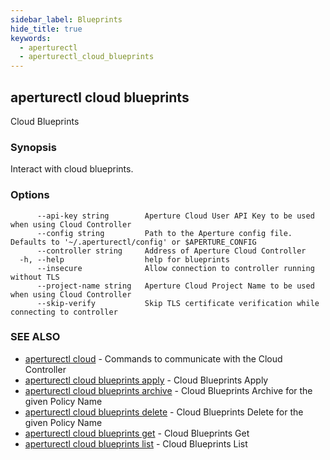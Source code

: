 ```yaml
---
sidebar_label: Blueprints
hide_title: true
keywords:
  - aperturectl
  - aperturectl_cloud_blueprints
---
```


<!-- markdownlint-disable -->

## aperturectl cloud blueprints

Cloud Blueprints

### Synopsis

Interact with cloud blueprints.

### Options

```
      --api-key string        Aperture Cloud User API Key to be used when using Cloud Controller
      --config string         Path to the Aperture config file. Defaults to '~/.aperturectl/config' or $APERTURE_CONFIG
      --controller string     Address of Aperture Cloud Controller
  -h, --help                  help for blueprints
      --insecure              Allow connection to controller running without TLS
      --project-name string   Aperture Cloud Project Name to be used when using Cloud Controller
      --skip-verify           Skip TLS certificate verification while connecting to controller
```

### SEE ALSO

- [aperturectl cloud](/reference/aperturectl/cloud/cloud.md) - Commands to communicate with the Cloud Controller
- [aperturectl cloud blueprints apply](/reference/aperturectl/cloud/blueprints/apply/apply.md) - Cloud Blueprints Apply
- [aperturectl cloud blueprints archive](/reference/aperturectl/cloud/blueprints/archive/archive.md) - Cloud Blueprints Archive for the given Policy Name
- [aperturectl cloud blueprints delete](/reference/aperturectl/cloud/blueprints/delete/delete.md) - Cloud Blueprints Delete for the given Policy Name
- [aperturectl cloud blueprints get](/reference/aperturectl/cloud/blueprints/get/get.md) - Cloud Blueprints Get
- [aperturectl cloud blueprints list](/reference/aperturectl/cloud/blueprints/list/list.md) - Cloud Blueprints List
